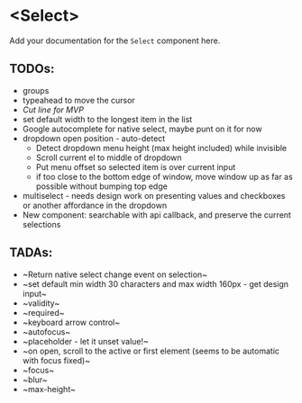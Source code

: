 # \<Select\>

Add your documentation for the `Select` component here.

## TODOs:

- groups
- typeahead to move the cursor
- _Cut line for MVP_
- set default width to the longest item in the list
- Google autocomplete for native select, maybe punt on it for now
- dropdown open position - auto-detect
  - Detect dropdown menu height (max height included) while invisible
  - Scroll current el to middle of dropdown
  - Put menu offset so selected item is over current input
  - if too close to the bottom edge of window, move window up as far as possible without bumping top edge
- multiselect - needs design work on presenting values and checkboxes or another affordance in the dropdown
- New component: searchable with api callback, and preserve the current selections

## TADAs:

- ~Return native select change event on selection~
- ~set default min width 30 characters and max width 160px - get design input~
- ~validity~
- ~required~
- ~keyboard arrow control~
- ~autofocus~
- ~placeholder - let it unset value!~
- ~on open, scroll to the active or first element (seems to be automatic with focus fixed)~
- ~focus~
- ~blur~
- ~max-height~
